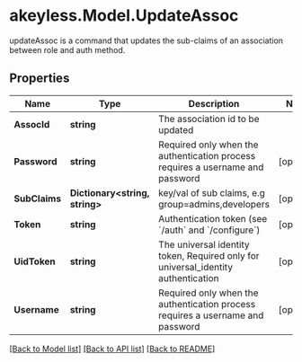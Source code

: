 # akeyless.Model.UpdateAssoc
updateAssoc is a command that updates the sub-claims of an association between role and auth method.
## Properties

Name | Type | Description | Notes
------------ | ------------- | ------------- | -------------
**AssocId** | **string** | The association id to be updated | 
**Password** | **string** | Required only when the authentication process requires a username and password | [optional] 
**SubClaims** | **Dictionary&lt;string, string&gt;** | key/val of sub claims, e.g group&#x3D;admins,developers | [optional] 
**Token** | **string** | Authentication token (see &#x60;/auth&#x60; and &#x60;/configure&#x60;) | [optional] 
**UidToken** | **string** | The universal identity token, Required only for universal_identity authentication | [optional] 
**Username** | **string** | Required only when the authentication process requires a username and password | [optional] 

[[Back to Model list]](../README.md#documentation-for-models) [[Back to API list]](../README.md#documentation-for-api-endpoints) [[Back to README]](../README.md)

